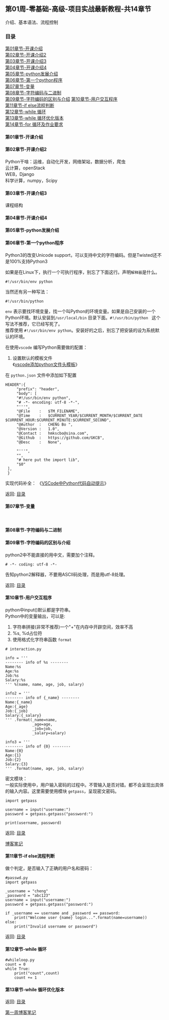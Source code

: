 
## 第01周-零基础-高级-项目实战最新教程-共14章节

介绍、基本语法、流程控制  

### 目录  

[第01章节-开课介绍](#第01章节-开课介绍)                         
[第02章节-开课介绍2](#第02章节-开课介绍2)                       
[第03章节-开课介绍3](#第03章节-开课介绍3)                       
[第04章节-开课介绍4](#第04章节-开课介绍4)                       
[第05章节-python发展介绍](#第05章节-python发展介绍)             
[第06章节-第一个python程序](#第06章节-第一个python程序)         
[第07章节-变量](#第07章节-变量)                                 
[第08章节-字符编码与二进制](#第08章节-字符编码与二进制)         
[第09章节-字符编码的区别与介绍](#第09章节-字符编码的区别与介绍) 
[第10章节-用户交互程序](#第10章节-用户交互程序)                
[第11章节-if else流程判断](#第11章节-if-else流程判断)           
[第12章节-while 循环](#第12章节-while-循环)                     
[第13章节-while 循环优化版本](#第13章节-while-循环优化版本)     
[第14章节-for 循环及作业要求](#第14章节-for-循环及作业要求)     


#### 第01章节-开课介绍  
#### 第02章节-开课介绍2  
Python干啥：运维，自动化开发，网络架站，数据分析，爬虫  
云计算，openStack  
WEB，Django  
科学计算，numpy，Scipy  

#### 第03章节-开课介绍3  
课程结构  

#### 第04章节-开课介绍4  
#### 第05章节-python发展介绍  

#### 第06章节-第一个python程序  
Python3的改变Unicode support，可以支持中文的字符编码。但是Twisted还不是100%支持Python3  

如果是在Linux下，执行一个可执行程序，别忘了下面这行。声明`解释器`是什么。  

```python{.line-numbers}  
#!/usr/bin/env python
```  

当然还有另一种写法：  
```python{.line-numbers}  
#!/usr/bin/python  
``` 
`env` 表示要找环境变量，找一个叫Python的环境变量。如果是自己安装的一个Python环境。默认安装到`/usr/local/bin` 目录下面。`#!/usr/bin/python ` 这个写法不推荐，它已经写死了。  
推荐使用 `#!/usr/bin/env python`。安装好的之后，别忘了把安装的设为系统默认的环境。  

在使用`vscode` 编写Python需要做的配置：
1. 设置默认的模板文件  
《[vscode添加python文件头模板](https://blog.csdn.net/jinxiaonian11/article/details/83542696)》  

在 `python.json` 文件中添加如下配置
```json{.line-numbers}  
HEADER":{
     "prefix": "header",
     "body": [
     "#!/usr/bin/env python",
     "# -*- encoding: utf-8 -*-",
     "'''",
     "@File    :   $TM_FILENAME",
     "@Time    :   $CURRENT_YEAR/$CURRENT_MONTH/$CURRENT_DATE $CURRENT_HOUR:$CURRENT_MINUTE:$CURRENT_SECOND",
     "@Author  :   CHENG Bo ",
     "@Version :   1.0",
     "@Contact :   hmkscbo@sina.com",
     "@Github  :   https://github.com/GKCB",
     "@Desc    :   None",
     
     "'''",
     "",
     "# here put the import lib",
     "$0"
 ],
 }
```  

实现代码补全：
《[VSCode中Python代码自动提示](https://blog.csdn.net/woswod/article/details/92795526)》 

返回: [目录](#目录)  

#### 第07章节-变量  

&emsp;

#### 第08章节-字符编码与二进制  

#### 第09章节-字符编码的区别与介绍  
python2中不能直接的用中文，需要加个注释。  
```python{.line-numbers}  
# -*- coding: utf-8 -*- 
```  
告知python2解释器，不要用ASCII码处理，而是用utf-8处理。

返回: [目录](#目录)  

#### 第10章节-用户交互程序  

python中input()默认都是字符串。  
Python中的变量输出，可以是:  
1. 字符串拼接(非常不推荐)一个"+"在内存中开辟空间，效率不高  
2. %s, %d占位符  
3. 使用格式化字符串函数 `format`  

```python{.line-numbers}  
# interaction.py

info = '''
-------- info of %s --------
Name:%s
Age:%s
Job:%s
Salary:%s
''' %(name, name, age, job, salary)

info2 = '''
-------- info of {_name} --------
Name:{_name}
Age:{_age}
Job:{_job}
Salary:{_salary}
''' .format(_name=name, 
            _age=age, 
            _job=job, 
            _salary=salary)

info3 = '''
-------- info of {0} --------
Name:{0}
Age:{1}
Job:{2}
Salary:{3}
''' .format(name, age, job, salary)
```

密文模块：  
一般实际使用中，用户输入密码的过程中。不管输入是否对错。都不会呈现出具体的输入内容。这里需要使用模块 `getpass`，呈现密文密码。  

```python{.line-numbers}  
import getpass

username = input("username:")
password = getpass.getpass("password:")

print(username, password)
```  

返回: [目录](#目录)  

[博客笔记](http://www.cnblogs.com/alex3714/articles/5885096.html)   

#### 第11章节-if else流程判断  

做个判定，是否输入了正确的用户名和密码：  

```python{.line-numbers}  
#passwd.py
import getpass

_username = "cheng"
_password = "abc123"
username = input("username:")
password = getpass.getpass("password:")

if _username == username and _password == password:
    print("Welcome user {name} login...".format(name=username))
else:
    print("Invalid username or password")
```

返回: [目录](#目录)  

#### 第12章节-while 循环  


```python{.line-numbers}   
#whileloop.py 
count = 0
while True:
    print("count",count)
    count += 1
```

#### 第13章节-while 循环优化版本  

返回: [目录](#目录)  


[第一周博客笔记](http://www.cnblogs.com/alex3714/articles/5885096.html)  
